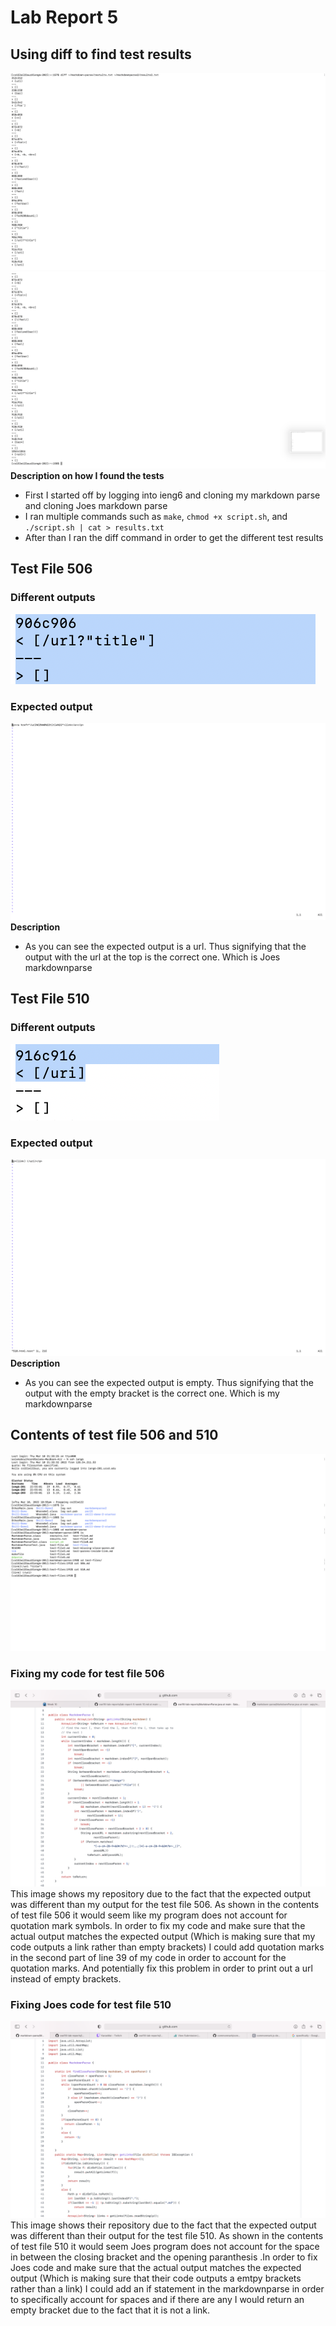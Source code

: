 # Lab Report 5
## Using diff to find test results
![Image](Right1.png) 
![Image](Right2.png) 
**Description on how I found the tests** 
- First I started off by logging into ieng6 and cloning my markdown parse and cloning Joes markdown parse
- I ran multiple commands such as `make`, `chmod +x script.sh`, and `./script.sh | cat > results.txt`
- After than I ran the diff command in order to get the different test results

## Test File 506
### Different outputs
![Image](T.png) 
### Expected output
![Image](Realexpected.png) 
**Description** 
- As you can see the expected output is a url. Thus signifying that the output with the url at the top is the correct one. Which is Joes markdownparse

## Test File 510
### Different outputs
![Image](T1.png) 
### Expected output
![Image](Realexpected1.png) 
**Description** 
- As you can see the expected output is empty. Thus signifying that the output with the empty bracket is the correct one. Which is my markdownparse

## Contents of test file 506 and 510
![Image](testfiles.png) 
### Fixing my code for test file 506
![Image](mine.png) 
This image shows my repository due to the fact that the expected output was different than my output for the test file 506. As shown in the contents of test file 506 it would seem like my program does not account for quotation mark symbols. In order to fix my code and make sure that the actual output matches the expected output (Which is making sure that my code outputs a link rather than empty brackets) I could add quotation marks in the second part of line 39 of my code in order to account for the quotation marks. And potentially fix this problem in order to print out a url instead of empty brackets.

### Fixing Joes code for test file 510
![Image](joe.png) 
This image shows their repository due to the fact that the expected output was different than their output for the test file 510. As shown in the contents of test file 510 it would seem Joes program does not account for the space in between the closing bracket and the opening paranthesis .In order to fix Joes code and make sure that the actual output matches the expected output (Which is making sure that their code outputs a emtpy brackets rather than a link) I could add an if statement in the markdownparse in order to specifically account for spaces and if there are any I would return an empty bracket due to the fact that it is not a link.

